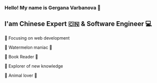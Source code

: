 ### Hello! My name is Gergana Varbanova 👩
## I'am Chinese Expert 🇨🇳 & Software Engineer :computer:
:dart: Focusing on web development <br>

:watermelon:  Watermelon maniac 🍉 <br>

📘 Book Reader 📘 <br>

:book: Explorer of new knowledge <br>

:dog: Animal lover :panda_face:






